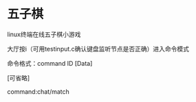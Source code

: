 # 五子棋

linux终端在线五子棋小游戏

大厅按i（可用testinput.c确认键盘监听节点是否正确）进入命令模式

命令格式：command ID [Data]

[可省略]

command:chat/match


